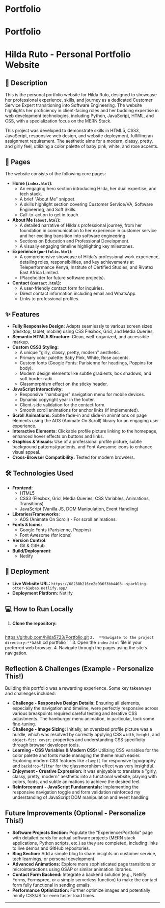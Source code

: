 # Portfolio
# Portfolio
# Hilda Ruto - Personal Portfolio Website

## 📜 Description

This is the personal portfolio website for Hilda Ruto, designed to showcase her professional experience, skills, and journey as a dedicated Customer Service Expert transitioning into Software Engineering. The website highlights her proficiency in client-facing roles and her budding expertise in web development technologies, including Python, JavaScript, HTML, and CSS, with a specialization focus on the MERN Stack.

This project was developed to demonstrate skills in HTML5, CSS3, JavaScript, responsive web design, and website deployment, fulfilling an assignment requirement. The aesthetic aims for a modern, classy, pretty, and girly feel, utilizing a color palette of baby pink, white, and rose accents.

## 📄 Pages

The website consists of the following core pages:

*   **Home (`index.html`):**
    *   An engaging hero section introducing Hilda, her dual expertise, and tech stack.
    *   A brief "About Me" snippet.
    *   A skills highlight section covering Customer Service/VA, Software Engineering, and Soft Skills.
    *   Call-to-action to get in touch.
*   **About Me (`about.html`):**
    *   A detailed narrative of Hilda's professional journey, from her foundation in communication to her experience in customer service and her exciting transition into software engineering.
    *   Sections on Education and Professional Development.
    *   A visually engaging timeline highlighting key milestones.
*   **Experience (`portfolio.html`):**
    *   A comprehensive showcase of Hilda's professional work experience, detailing roles, responsibilities, and key achievements at Teleperformance Kenya, Institute of Certified Studies, and Rivatex East Africa Limited.
    *   (Placeholder for future software projects).
*   **Contact (`contact.html`):**
    *   A user-friendly contact form for inquiries.
    *   Direct contact information including email and WhatsApp.
    *   Links to professional profiles.

## ✨ Features

*   **Fully Responsive Design:** Adapts seamlessly to various screen sizes (desktop, tablet, mobile) using CSS Flexbox, Grid, and Media Queries.
*   **Semantic HTML5 Structure:** Clean, well-organized, and accessible markup.
*   **Custom CSS3 Styling:**
    *   A unique "girly, classy, pretty, modern" aesthetic.
    *   Primary color palette: Baby Pink, White, Rose accents.
    *   Custom fonts (Google Fonts: Parisienne for headings, Poppins for body).
    *   Modern design elements like subtle gradients, box shadows, and soft border radii.
    *   Glassmorphism effect on the sticky header.
*   **JavaScript Interactivity:**
    *   Responsive "hamburger" navigation menu for mobile devices.
    *   Dynamic copyright year in the footer.
    *   Client-side validation for the contact form.
    *   Smooth scroll animations for anchor links (if implemented).
*   **Scroll Animations:** Subtle fade-in and slide-in animations on page elements using the AOS (Animate On Scroll) library for an engaging user experience.
*   **Interactive Elements:** Clickable profile picture linking to the homepage, enhanced hover effects on buttons and links.
*   **Graphics & Visuals:** Use of a professional profile picture, subtle background patterns/gradients, and Font Awesome icons to enhance visual appeal.
*   **Cross-Browser Compatibility:** Tested for modern browsers.

## 🛠️ Technologies Used

*   **Frontend:**
    *   HTML5
    *   CSS3 (Flexbox, Grid, Media Queries, CSS Variables, Animations, Transitions)
    *   JavaScript (Vanilla JS, DOM Manipulation, Event Handling)
*   **Libraries/Frameworks:**
    *   AOS (Animate On Scroll) - For scroll animations.
*   **Fonts & Icons:**
    *   Google Fonts (Parisienne, Poppins)
    *   Font Awesome (for icons)
*   **Version Control:**
    *   Git & GitHub
*   **Build/Deployment:**
    *   Netlify

## 🚀 Deployment

*   **Live Website URL:** `https://68238b216ce2e036f3bb4403--sparkling-otter-61ebab.netlify.app/` 
*   **Deployment Platform:** Netlify

## 💻 How to Run Locally

1.  **Clone the repository:**
    ```bash
 https://github.com/hilda5723/Portfolio.git 
    ```
2.  **Navigate to the project directory:**
    ```bash
    cd portfolio 
    ```
3.  Open the `index.html` file in your preferred web browser.
4.  Navigate through the pages using the site's navigation.

##  Reflection & Challenges (Example - Personalize This!)

Building this portfolio was a rewarding experience. Some key takeaways and challenges included:

*   **Challenge - Responsive Design Details:** Ensuring all elements, especially the navigation and timeline, were perfectly responsive across various breakpoints required careful testing and iterative CSS adjustments. The hamburger menu animation, in particular, took some fine-tuning.
*   **Challenge - Image Sizing:** Initially, an oversized profile picture was a hurdle, which was resolved by correctly applying CSS `width`, `height`, and `object-fit: cover;` properties and understanding CSS specificity through browser developer tools.
*   **Learning - CSS Variables & Modern CSS:** Utilizing CSS variables for the color palette and fonts made managing the theme much easier. Exploring modern CSS features like `clamp()` for responsive typography and `backdrop-filter` for the glassmorphism effect was very insightful.
*   **Enjoyment - Creative Expression:** It was enjoyable to translate a "girly, classy, pretty, modern" aesthetic into a functional website, playing with colors, fonts, and subtle animations to achieve the desired feel.
*   **Reinforcement - JavaScript Fundamentals:** Implementing the responsive navigation toggle and form validation reinforced my understanding of JavaScript DOM manipulation and event handling.

## Future Improvements (Optional - Personalize This!)

*   **Software Projects Section:** Populate the "Experience/Portfolio" page with detailed cards for actual software projects (MERN stack applications, Python scripts, etc.) as they are completed, including links to live demos and GitHub repositories.
*   **Blog Section:** Add a simple blog to share insights on customer service, tech learnings, or personal development.
*   **Advanced Animations:** Explore more sophisticated page transitions or microinteractions using GSAP or similar animation libraries.
*   **Contact Form Backend:** Integrate a backend solution (e.g., Netlify Forms, Formspree, or a simple serverless function) to make the contact form fully functional in sending emails.
*   **Performance Optimization:** Further optimize images and potentially minify CSS/JS for even faster load times.

---
